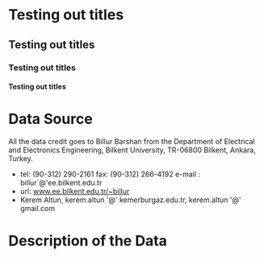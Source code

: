 # Testing out titles

## Testing out titles

### Testing out titles

#### Testing out titles

# Data Source
All the data credit goes to Billur Barshan from the Department of Electrical and Electronics Engineering, Bilkent University, TR-06800 Bilkent, Ankara, Turkey. <br/>
- tel: (90-312) 290-2161 fax: (90-312) 266-4192 e-mail : billur`@'ee.bilkent.edu.tr <br/>
- url: www.ee.bilkent.edu.tr/~billur <br/>
- Kerem Altun, kerem.altun '@' kemerburgaz.edu.tr, kerem.altun '@' gmail.com <br/>

# Description of the Data
